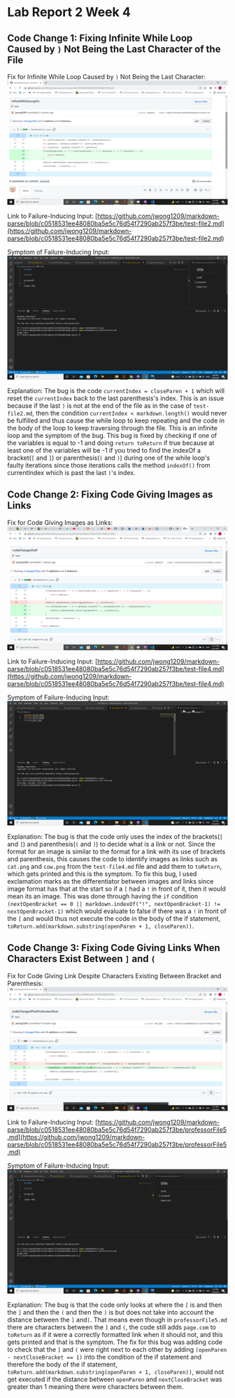 # **Lab Report 2 Week 4**

## Code Change 1: Fixing Infinite While Loop Caused by `)` Not Being the Last Character of the File
Fix for Infinite While Loop Caused by `)` Not Being the Last Character: ![infiniteWhileLoopFix](infiniteWhileLoopFix.png)

Link to Failure-Inducing Input: [https://github.com/jwong1209/markdown-parse/blob/c0518531ee48080ba5e5c76d54f7290ab257f3be/test-file2.md](https://github.com/jwong1209/markdown-parse/blob/c0518531ee48080ba5e5c76d54f7290ab257f3be/test-file2.md)

Symptom of Failure-Inducing Input: 
![Infinite While Loop](infiniteWhileLoop.png)

Explanation: The bug is the code `currentIndex = closeParen + 1` which will reset the `currentIndex` back to the last parenthesis's index. This is an issue because if the last `)` is not at the end of the file as in the case of `test-file2.md`, then the condition `currentIndex < markdown.length()` would never be fulfilled and thus cause the while loop to keep repeating and the code in the body of the loop to keep traversing through the file. This is an infinite loop and the symptom of the bug. This bug is fixed by checking if one of the variables is equal to -1 and doing `return toReturn` if true because at least one of the variables will be -1 if you tried to find the indexOf a bracket(`[` and `]`) or parenthesis(`(` and `)`) during one of the while loop's faulty iterations since those iterations calls the method `indexOf()` from currentIndex which is past the last `)`'s index.

## Code Change 2: Fixing Code Giving Images as Links
Fix for Code Giving Images as Links: ![imageGivenFix](imageGivenFix.png)

Link to Failure-Inducing Input: [https://github.com/jwong1209/markdown-parse/blob/c0518531ee48080ba5e5c76d54f7290ab257f3be/test-file4.md](https://github.com/jwong1209/markdown-parse/blob/c0518531ee48080ba5e5c76d54f7290ab257f3be/test-file4.md)

Symptom of Failure-Inducing Input:
![imageGiven](imageGiven.png)

Explanation: The bug is that the code only uses the index of the brackets(`[` and `]`) and parenthesis(`(` and `)`) to decide what is a link or not. Since the format for an image is similar to the format for a link with its use of brackets and parenthesis, this causes the code to identify images as links such as `cat.png` and `cow.png` from the `test-file4.md` file and add them to `toReturn`, which gets printed and this is the symptom. To fix this bug, I used exclamation marks as the differentiator between images and links since image format has that at the start so if a `[` had a `!` in front of it, then it would mean its an image. This was done through having the `if` condition `(nextOpenBracket == 0 || markdown.indexOf("!", nextOpenBracket-1) != nextOpenBracket-1)` which would evaluate to false if there was a `!` in front of the `[` and would thus not execute the code in the body of the if statement, `toReturn.add(markdown.substring(openParen + 1, closeParen))`.

## Code Change 3: Fixing Code Giving Links When Characters Exist Between `]` and `(`
Fix for Code Giving Link Despite Characters Existing Between Bracket and Parenthesis:
![gapNotLinkFix](gapNotLinkFix.png)

Link to Failure-Inducing Input: 
[https://github.com/jwong1209/markdown-parse/blob/c0518531ee48080ba5e5c76d54f7290ab257f3be/professorFile5.md](https://github.com/jwong1209/markdown-parse/blob/c0518531ee48080ba5e5c76d54f7290ab257f3be/professorFile5.md)

Symptom of Failure-Inducing Input:
![gapNotLink](gapNotLink.png)

Explanation: The bug is that the code only looks at where the `[` is and then the `]` and then the `(` and then the `)` is but does not take into account the distance between the `]` and`(`. That means even though in `professorFile5.md` there are characters between the `]` and `(`, the code still adds `page.com` to `toReturn` as if it were a correctly formatted link when it should not, and this gets printed and that is the symptom. The fix for this bug was adding code to check that the `]` and `(` were right next to each other by adding `(openParen - nextCloseBracket == 1)` into the condition of the if statement and therefore the body of the if statement, `toReturn.add(markdown.substring(openParen + 1, closeParen))`, would not get executed if the distance between `openParen` and `nextCloseBracket` was greater than 1 meaning there were characters between them. 